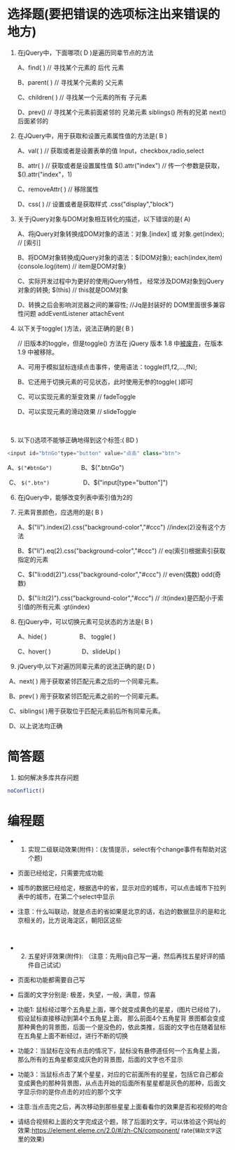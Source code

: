 # 选择题(要把错误的选项标注出来错误的地方)

1. 在jQuery中，下面哪项( D  )是遍历同辈节点的方法

   A、find( )     // 寻找某个元素的  后代  元素

   B、parent( )   // 寻找某个元素的  父元素

   C、children( )  // 寻找某一个元素的所有    子元素

   D、prev()   // 寻找某个元素前面紧邻的    兄弟元素      siblings()  所有的兄弟     next()  后面紧邻的

2. 在JQuery中，用于获取和设置元素属性值的方法是(  B  )

   A、val( )   //  获取或者是设置表单的值  Input，checkbox,radio,select

   B、attr( )    //     获取或者是设置属性值   $().attr("index") // 传一个参数是获取，    $().attr("index"，1)  

   C、removeAttr( )   //   移除属性

   D、css( )   //  设置或者是获取样式   .css("display","block")

3. 关于jQuery对象与DOM对象相互转化的描述，以下错误的是( A)

   A、将jQuery对象转换成DOM对象的语法：对象.[index] 或 对象.get(index);    // [索引]

   B、将DOM对象转换成jQuery对象的语法：$(DOM对象);    each(index,item){console.log(item) // item是DOM对象}

   C、实际开发过程中为更好的使用jQuery特性， 经常涉及DOM对象到jQuery对象的转换;  $(this)   // this就是DOM对象

   D、转换之后会影响浏览器之间的兼容性;    //Jq是封装好的    DOM里面很多兼容性问题  addEventListener  attachEvent  

4. 以下关于toggle( )方法，说法正确的是( B )   

    // 旧版本的toggle，但是toggle() 方法在 jQuery 版本 1.8 中[被废弃](javascript:NewWindow('/try/deprecated.htm');)，在版本 1.9 中被移除。

   A、可用于模拟鼠标连续点击事件，使用语法：toggle(f1,f2,…,fN);   

   B、它还用于切换元素的可见状态，此时使用无参的toggle( )即可

   C、可以实现元素的渐变效果   // fadeToggle

   D、可以实现元素的滑动效果   // slideToggle

   ​

5. 以下()选项不能够正确地得到这个标签:( BD ) 

```js
<input id="btnGo"type="button" value="点击" class="btn">
```
​     A、`$("#btnGo") `               B、$(".btnGo")        

​     C、 `$(".btn")   `                 D、$("input[type="button"]")


6. 在jQuery中，能够改变列表中索引值为2的<li>元素背景颜色，应选用的是(  B )

   A、$("li").index(2).css("background-color","#ccc")    //index(2)没有这个方法

   B、$("li").eq(2).css("background-color","#ccc")   // eq(索引)根据索引获取指定的元素

   C、$("li:odd(2)").css("background-color","#ccc")  // even(偶数)  odd(奇数)

   D、$("li:lt(2)").css("background-color","#ccc")   // :lt(index)是匹配小于索引值的所有元素   :gt(index)


7. 在jQuery中，可以切换元素可见状态的方法是( B  )  

   A、hide( )                      B、 toggle( )                 

   C、hover( )                   D、slideUp( )


8.  jQuery中,以下对遍历同辈元素的说法正确的是( D  )

​      A、next( ) 用于获取紧邻匹配元素之后的一个同辈元素。

​     B、prev( ) 用于获取紧邻匹配元素之前的一个同辈元素。

​     C、siblings( )用于获取位于匹配元素前后所有同辈元素。

​     D、以上说法均正确



# 简答题

1. 如何解决多库共存问题
```js
noConflict()
```

# 编程题

- 1. 实现二级联动效果(附件)：(友情提示，select有个change事件有帮助对这个题)

- 页面已经给定，只需要完成功能

- 城市的数据已经给定，根据选中的省，显示对应的城市，可以点击城市下拉列表中的城市，在第二个select中显示

- 注意：什么叫联动，就是点击的省如果是北京的话，右边的数据显示的是和北京相关的，比方说海淀区，朝阳区这些

  ​


- 2. 五星好评效果(附件): （注意：先用jq自己写一遍，然后再找五星好评的插件自己试试）

- 页面和功能都需要自己写

- 后面的文字分别是: 极差，失望，一般，满意，惊喜

- 功能1: 鼠标经过哪个五角星上面，哪个就变成黄色的星星，(图片已经给了)，假设鼠标直接移动到第4个五角星上面， 那么前面4个五角星背 景图都会变成那种黄色的背景图，后面一个是没色的，依此类推，后面的文字也在随着鼠标在五角星上面不断经过，进行不断的切换

- 功能2：当鼠标在没有点击的情况下，鼠标没有悬停道任何一个五角星上面，那么所有的五角星都变成灰色的背景图，后面的文字也不显示

- 功能3：当鼠标点击了某个星星，对应的它前面所有的星星，包括它自己都会变成黄色的那种背景图，从点击开始的后面所有星星都是灰色的那种，后面文字显示你的是你点击的对应的那个文字

- 注意:当点击完之后，再次移动到那些星星上面看看你的效果是否和视频的吻合

- 请结合视频和上面的文字完成这个题，除了后面的文字，可以体验这个网址的效果:https://element.eleme.cn/2.0/#/zh-CN/component/
  rate(`辅助文字`这里的效果)




